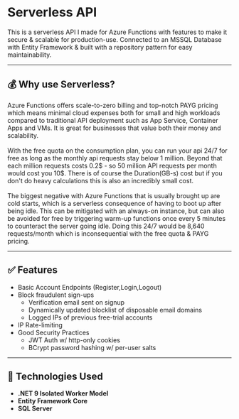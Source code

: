 # Serverless API

This is a serverless API I made for Azure Functions with features to make it secure & scalable for production-use. Connected to an MSSQL Database with Entity Framework & built with a repository pattern for easy maintainability.

---

## 💰 Why use Serverless?
Azure Functions offers scale-to-zero billing and top-notch PAYG pricing which means minimal cloud expenses both for small and high workloads compared to traditional API deployment such as App Service, Container Apps and VMs. It is great for businesses that value both their money and scalability.
<br><br>
With the free quota on the consumption plan, you can run your api 24/7 for free as long as the monthly api requests stay below 1 million.
Beyond that each million requests costs 0.2$ - so 50 million API requests per month would cost you 10$. There is of course the Duration(GB-s) cost but if you don't do heavy calculations this is also an incredibly small cost.
<br><br>
The biggest negative with Azure Functions that is usually brought up are cold starts, which is a serverless consequence of having to boot up after being idle. This can be mitigated with an always-on instance, but can also be avoided for free by triggering warm-up functions once every 5 minutes to counteract the server going idle. Doing this 24/7 would be 8,640 requests/month which is inconsequential with the free quota & PAYG pricing.

---

## ✅ Features

- Basic Account Endpoints (Register,Login,Logout)
- Block fraudulent sign-ups
  * Verification email sent on signup
  * Dynamically updated blocklist of disposable email domains
  * Logged IPs of previous free-trial accounts
- IP Rate-limiting
- Good Security Practices
  * JWT Auth w/ http-only cookies
  * BCrypt password hashing w/ per-user salts

---

## 🧰 Technologies Used

- **.NET 9 Isolated Worker Model**
- **Entity Framework Core**
- **SQL Server**
